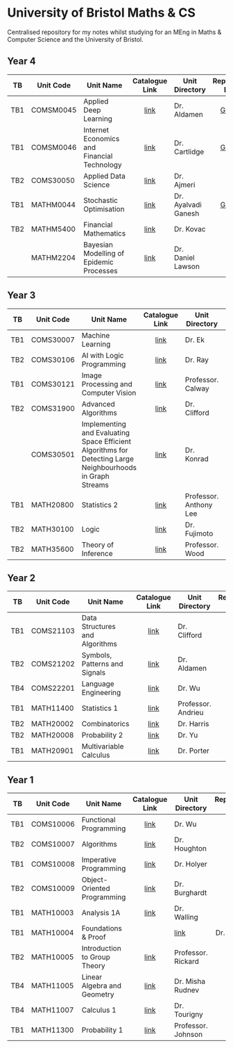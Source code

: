 # University of Bristol Maths & CS
Centralised repository for my notes whilst studying for an MEng in Maths &amp; Computer Science and the University of Bristol.

## Year 4
| TB | Unit Code | Unit Name | Catalogue Link | Unit Directory | Repository Link | Note |
|----|-----------|-----------|:--------------:|----------------|:---------------:|------|
| TB1| COMSM0045 | Applied Deep Learning | [link](https://www.bris.ac.uk/unit-programme-catalogue/UnitDetails.jsa?ayrCode=20%2F21&unitCode=COMSM0045) | Dr. Aldamen | [Github](https://github.com/dajhutchinson/Applied-Deep-Learning) | In Progress |
| TB1| COMSM0046 | Internet Economics and Financial Technology | [link](https://www.bris.ac.uk/unit-programme-catalogue/UnitDetails.jsa?ayrCode=20%2F21&unitCode=COMSM0046) | Dr. Cartlidge | [Github](https://github.com/dajhutchinson/Internet-Economics-and-Financial-Technology) | In Progress |
| TB2| COMS30050 | Applied Data Science | [link](https://www.bris.ac.uk/unit-programme-catalogue/UnitDetails.jsa?ayrCode=20%2F21&unitCode=COMS30050) | Dr. Ajmeri | | |
| TB1| MATHM0044 | Stochastic Optimisation | [link](https://www.bris.ac.uk/unit-programme-catalogue/UnitDetails.jsa?ayrCode=20%2F21&unitCode=MATHM0044) | Dr. Ayalvadi Ganesh | [Github](https://github.com/dajhutchinson/Stochastic-Optimisation) | In Progress |
| TB2| MATHM5400 | Financial Mathematics | [link](https://www.bris.ac.uk/unit-programme-catalogue/UnitDetails.jsa?ayrCode=20%2F21&unitCode=MATHM5400) | Dr. Kovac | | |
|    | MATHM2204 | Bayesian Modelling of Epidemic Processes | [link](https://www.bris.ac.uk/unit-programme-catalogue/UnitDetails.jsa?ayrCode=20%2F21&unitCode=MATHM2204) | Dr. Daniel Lawson | | Master's Thesis, In Progress |

## Year 3
| TB | Unit Code | Unit Name | Catalogue Link | Unit Directory | Repository Link | Note |
|----|-----------|-----------|:--------------:|----------------|:---------------:|------|
| TB1| COMS30007 | Machine Learning | [link](https://www.bris.ac.uk/unit-programme-catalogue/UnitDetails.jsa?ayrCode=19%2F20&unitCode=COMS30007) | Dr. Ek | [Github](https://github.com/dajhutchinson/MachineLearning) | Completed |
| TB2| COMS30106 | AI with Logic Programming | [link](https://www.bris.ac.uk/unit-programme-catalogue/UnitDetails.jsa?ayrCode=19%2F20&unitCode=COMS30106) | Dr. Ray | [Github](https://github.com/dajhutchinson/ArtificalIntelligenceWithLogicProgramming) | Completed |
| TB1| COMS30121 | Image Processing and Computer Vision | [link](https://www.bris.ac.uk/unit-programme-catalogue/UnitDetails.jsa?ayrCode=19%2F20&unitCode=COMS30121) | 	Professor. Calway | [link](https://github.com/dajhutchinson/ImageProcessingAndComputerVision) | Completed |
| TB2| COMS31900 | Advanced Algorithms | [link](https://www.bris.ac.uk/unit-programme-catalogue/UnitDetails.jsa?ayrCode=19%2F20&unitCode=COMS31900) | Dr. Clifford | [link](https://github.com/dajhutchinson/AdvancedAlgorithms) | Completed |
|    | COMS30501 | Implementing and Evaluating Space Efficient Algorithms for Detecting Large Neighbourhoods in Graph Streams | [link](https://www.bris.ac.uk/unit-programme-catalogue/UnitDetails.jsa?ayrCode=19%2F20&unitCode=COMS30501) | Dr. Konrad | [link](https://github.com/dajhutchinson/Detecting-Large-Neighbourhoods-in-Graph-Streams) | Bachelor's Thesis, Completed |
| TB1| MATH20800 | Statistics 2 | [link](https://www.bris.ac.uk/unit-programme-catalogue/UnitDetails.jsa?ayrCode=19%2F20&unitCode=MATH20900) | Professor. Anthony Lee | [link](https://github.com/dajhutchinson/Statistics2) | Completed |
| TB2| MATH30100 | Logic | [link](https://www.bris.ac.uk/unit-programme-catalogue/UnitDetails.jsa?ayrCode=19%2F20&unitCode=MATH30100) | Dr. Fujimoto | [link](https://github.com/dajhutchinson/Logic) | Completed |
| TB2| MATH35600 | Theory of Inference | [link](https://www.bris.ac.uk/unit-programme-catalogue/UnitDetails.jsa?ayrCode=19%2F20&unitCode=MATH35600) | Professor. Wood | [link](https://github.com/dajhutchinson/TheoryOfInference) | Completed |

## Year 2
| TB | Unit Code | Unit Name | Catalogue Link | Unit Directory | Repository Link | Note |
|----|-----------|-----------|:--------------:|----------------|:---------------:|------|
| TB1| COMS21103 | Data Structures and Algorithms | [link](https://www.bris.ac.uk/unit-programme-catalogue/UnitDetails.jsa?ayrCode=18%2F19&unitCode=COMS21103) | Dr. Clifford | | Completed |
| TB2| COMS21202 | Symbols, Patterns and Signals | [link](https://www.bris.ac.uk/unit-programme-catalogue/UnitDetails.jsa?ayrCode=18%2F19&unitCode=COMS21202) | Dr. Aldamen | | Completed |
| TB4| COMS22201 | Language Engineering | [link](https://www.bris.ac.uk/unit-programme-catalogue/UnitDetails.jsa?ayrCode=18%2F19&unitCode=COMS22201) | Dr. Wu | | Completed |
| TB1| MATH11400 | Statistics 1 | [link](https://www.bris.ac.uk/unit-programme-catalogue/UnitDetails.jsa?ayrCode=18%2F19&unitCode=MATH11400) | Professor. Andrieu | | Completed |
| TB2| MATH20002 | Combinatorics | [link](https://www.bris.ac.uk/unit-programme-catalogue/UnitDetails.jsa?ayrCode=18%2F19&unitCode=MATH20002) | Dr. Harris | | Completed |
| TB2| MATH20008 | Probability 2 | [link](https://www.bris.ac.uk/unit-programme-catalogue/UnitDetails.jsa?ayrCode=18%2F19&unitCode=MATH20008) | Dr. Yu | | Completed |
| TB1| MATH20901 | Multivariable Calculus | [link](https://www.bris.ac.uk/unit-programme-catalogue/UnitDetails.jsa?ayrCode=18%2F19&unitCode=MATH20901) | Dr. Porter | | Completed |

## Year 1
| TB | Unit Code | Unit Name | Catalogue Link | Unit Directory | Repository Link | Note |
|----|-----------|-----------|:--------------:|----------------|:---------------:|------|
| TB1| COMS10006 | Functional Programming | [link](https://www.bris.ac.uk/unit-programme-catalogue/UnitDetails.jsa?ayrCode=17%2F18&unitCode=COMS10006) | Dr. Wu | [link](https://github.com/dajhutchinson/FunctionalProgramming) | Completed |
| TB2| COMS10007 |	Algorithms | [link](https://www.bris.ac.uk/unit-programme-catalogue/UnitDetails.jsa?ayrCode=17%2F18&unitCode=COMS10007) | Dr. Houghton | | Completed |
| TB1| COMS10008 |	Imperative Programming | [link](https://www.bris.ac.uk/unit-programme-catalogue/UnitDetails.jsa?ayrCode=17%2F18&unitCode=COMS10008) | Dr. Holyer | [link](https://github.com/dajhutchinson/ImperativeProgramming) | Completed |
| TB2| COMS10009 |	Object-Oriented Programming | [link](https://www.bris.ac.uk/unit-programme-catalogue/UnitDetails.jsa?ayrCode=17%2F18&unitCode=COMS10009) | Dr. Burghardt | [link](https://github.com/dajhutchinson/ObjectOrientedProgramming) | Completed |
| TB1| MATH10003 |	Analysis 1A | [link](https://www.bris.ac.uk/unit-programme-catalogue/UnitDetails.jsa?ayrCode=17%2F18&unitCode=MATH10003) | Dr. Walling | | Completed |
| TB1| MATH10004 |	Foundations & Proof | | [link](https://www.bris.ac.uk/unit-programme-catalogue/UnitDetails.jsa?ayrCode=17%2F18&unitCode=MATH10004) | Dr. Walling | | Completed |
| TB2| MATH10005 |	Introduction to Group Theory | [link](https://www.bris.ac.uk/unit-programme-catalogue/UnitDetails.jsa?ayrCode=17%2F18&unitCode=MATH10005) | Professor. Rickard | | Completed |
| TB4| MATH11005 |	Linear Algebra and Geometry | [link](https://www.bris.ac.uk/unit-programme-catalogue/UnitDetails.jsa?ayrCode=17%2F18&unitCode=MATH11005) | Dr. Misha Rudnev | | Completed |
| TB4| MATH11007 |	Calculus 1 | [link](https://www.bris.ac.uk/unit-programme-catalogue/UnitDetails.jsa?ayrCode=17%2F18&unitCode=MATH11007) | Dr. Tourigny | | Completed |
| TB1| MATH11300 |	Probability 1 | [link](https://www.bris.ac.uk/unit-programme-catalogue/UnitDetails.jsa?ayrCode=17%2F18&unitCode=MATH11300) | Professor. Johnson | | Completed |
